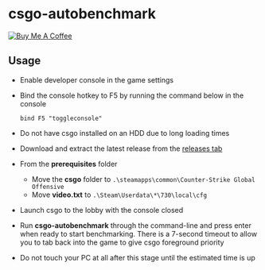# csgo-autobenchmark

[![Buy Me A Coffee](https://www.buymeacoffee.com/assets/img/custom_images/orange_img.png)](https://www.buymeacoffee.com/amitxv)

## Usage

- Enable developer console in the game settings

- Bind the console hotkey to F5 by running the command below in the console

    ```
    bind F5 "toggleconsole"
    ```

- Do not have csgo installed on an HDD due to long loading times

- Download and extract the latest release from the [releases tab](https://github.com/amitxv/csgo-autobenchmark/releases)

- From the **prerequisites** folder

    - Move the **csgo** folder to ``.\steamapps\common\Counter-Strike Global Offensive``
    - Move **video.txt** to ``.\Steam\Userdata\*\730\local\cfg``

- Launch csgo to the lobby with the console closed

- Run **csgo-autobenchmark** through the command-line and press enter when ready to start benchmarking. There is a 7-second timeout to allow you to tab back into the game to give csgo foreground priority

- Do not touch your PC at all after this stage until the estimated time is up
